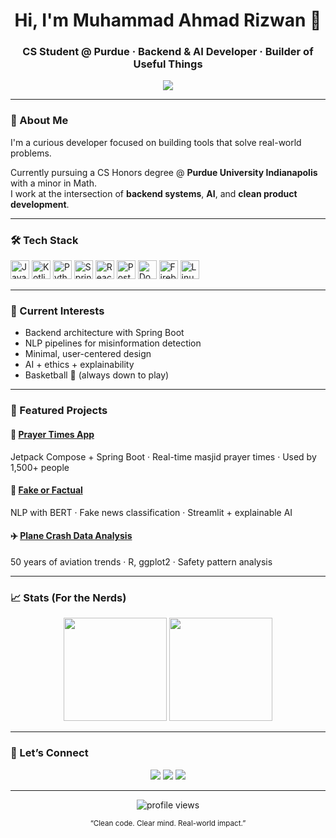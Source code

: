 <h1 align="center">Hi, I'm Muhammad Ahmad Rizwan 👋</h1>
<h3 align="center">CS Student @ Purdue · Backend & AI Developer · Builder of Useful Things</h3>

<p align="center">
  <img src="https://readme-typing-svg.demolab.com?font=Fira+Code&pause=1000&color=58A6FF&center=true&width=500&lines=Engineer.+Student.+Problem+Solver.;Spring+Boot+%7C+Kotlin+%7C+React+Dev;Always+learning.+Always+building.">
</p>

---

### 🧠 About Me

I'm a curious developer focused on building tools that solve real-world problems.

Currently pursuing a CS Honors degree @ **Purdue University Indianapolis** with a minor in Math.  
I work at the intersection of **backend systems**, **AI**, and **clean product development**.

---

### 🛠️ Tech Stack

<p>
  <img src="https://cdn.jsdelivr.net/gh/devicons/devicon/icons/java/java-original.svg" width="30" title="Java"/>
  <img src="https://cdn.jsdelivr.net/gh/devicons/devicon/icons/kotlin/kotlin-original.svg" width="30" title="Kotlin"/>
  <img src="https://cdn.jsdelivr.net/gh/devicons/devicon/icons/python/python-original.svg" width="30" title="Python"/>
  <img src="https://cdn.jsdelivr.net/gh/devicons/devicon/icons/spring/spring-original.svg" width="30" title="Spring Boot"/>
  <img src="https://cdn.jsdelivr.net/gh/devicons/devicon/icons/react/react-original.svg" width="30" title="React"/>
  <img src="https://cdn.jsdelivr.net/gh/devicons/devicon/icons/postgresql/postgresql-original.svg" width="30" title="PostgreSQL"/>
  <img src="https://cdn.jsdelivr.net/gh/devicons/devicon/icons/docker/docker-original.svg" width="30" title="Docker"/>
  <img src="https://cdn.jsdelivr.net/gh/devicons/devicon/icons/firebase/firebase-plain.svg" width="30" title="Firebase"/>
  <img src="https://cdn.jsdelivr.net/gh/devicons/devicon/icons/linux/linux-original.svg" width="30" title="Linux"/>
</p>

---

### 🚀 Current Interests

- Backend architecture with Spring Boot  
- NLP pipelines for misinformation detection  
- Minimal, user-centered design  
- AI + ethics + explainability  
- Basketball 🏀 (always down to play)

---

### 📌 Featured Projects

#### 🕌 [Prayer Times App](https://github.com/muhammadahmadr1zwan/PrayerTimesApp)  
Jetpack Compose + Spring Boot · Real-time masjid prayer times · Used by 1,500+ people

#### 🧠 [Fake or Factual](https://github.com/muhammadahmadr1zwan/Fake-or-Factual-AI-Powered-Misinformation-Detection)  
NLP with BERT · Fake news classification · Streamlit + explainable AI

#### ✈️ [Plane Crash Data Analysis](https://github.com/muhammadahmadr1zwan/PlaneCrashDataAnalysisProject)  
50 years of aviation trends · R, ggplot2 · Safety pattern analysis

---

### 📈 Stats (For the Nerds)

<p align="center">
  <img src="https://github-readme-stats.vercel.app/api?username=muhammadahmadr1zwan&show_icons=true&hide_title=true&hide_rank=true&theme=github_dark&hide_border=true" height="165">
  <img src="https://github-readme-streak-stats.herokuapp.com?user=muhammadahmadr1zwan&theme=github-dark&hide_border=true" height="165" />
</p>

---

### 🤝 Let’s Connect

<p align="center">
  <a href="mailto:ahmadzainab@outlook.com"><img src="https://img.shields.io/badge/Email-blue?style=flat-square&logo=microsoft-outlook&logoColor=white"/></a>
  <a href="https://linkedin.com/in/muhammad-ahmad-rizwan"><img src="https://img.shields.io/badge/LinkedIn-0A66C2?style=flat-square&logo=linkedin&logoColor=white"/></a>
  <a href="https://github.com/muhammadahmadr1zwan"><img src="https://img.shields.io/badge/GitHub-181717?style=flat-square&logo=github&logoColor=white"/></a>
</p>

---

<p align="center">
  <img src="https://komarev.com/ghpvc/?username=muhammadahmadr1zwan&style=flat-square&color=gray" alt="profile views" />
</p>

<p align="center">
  <sub>“Clean code. Clear mind. Real-world impact.”</sub>
</p>
